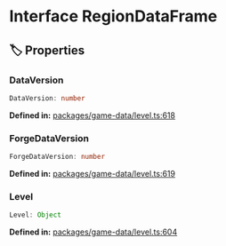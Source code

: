 # Interface RegionDataFrame

## 🏷️ Properties

### DataVersion

```ts
DataVersion: number
```
<p style="font-size: 14px; color: var(--vp-c-text-2)">
<strong>Defined in:</strong> <a href="https://github.com/voxelum/minecraft-launcher-core-node/blob/master/packages/game-data/level.ts#L618" target="_blank" rel="noreferrer">packages/game-data/level.ts:618</a>
</p>


### ForgeDataVersion <Badge type="info" text="optional" />

```ts
ForgeDataVersion: number
```
<p style="font-size: 14px; color: var(--vp-c-text-2)">
<strong>Defined in:</strong> <a href="https://github.com/voxelum/minecraft-launcher-core-node/blob/master/packages/game-data/level.ts#L619" target="_blank" rel="noreferrer">packages/game-data/level.ts:619</a>
</p>


### Level

```ts
Level: Object
```
<p style="font-size: 14px; color: var(--vp-c-text-2)">
<strong>Defined in:</strong> <a href="https://github.com/voxelum/minecraft-launcher-core-node/blob/master/packages/game-data/level.ts#L604" target="_blank" rel="noreferrer">packages/game-data/level.ts:604</a>
</p>


